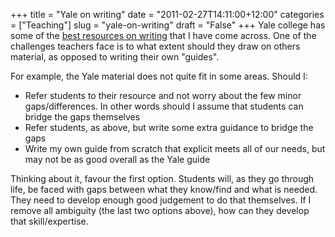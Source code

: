 +++
title = "Yale on writing"
date = "2011-02-27T14:11:00+12:00"
categories = ["Teaching"]
slug = "yale-on-writing"
draft = "False"
+++
Yale college has some of the [best resources on
writing](https://writing.yalecollege.yale.edu/writing-yale) that I have
come across. One of the challenges teachers face is to what extent
should they draw on others material, as opposed to writing their own
"guides".

For example, the Yale material does not quite fit in some areas. Should
I:

- Refer students to their resource and not worry about the few minor
 gaps/differences. In other words should I assume that students can
 bridge the gaps themselves
- Refer students, as above, but write some extra guidance to bridge
 the gaps
- Write my own guide from scratch that explicit meets all of our
 needs, but may not be as good overall as the Yale guide

Thinking about it, favour the first option. Students will, as they go
through life, be faced with gaps between what they know/find and what is
needed. They need to develop enough good judgement to do that
themselves. If I remove all ambiguity (the last two options above), how
can they develop that skill/expertise.

